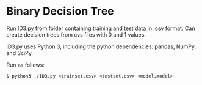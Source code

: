 # Binary Decision Tree

Run ID3.py from folder containing training and test data in .csv format. Can create decision trees from cvs files with 0 and 1 values.

ID3.py uses Python 3, including the python dependencies: pandas, NumPy, and  SciPy.

Run as follows:

`$ python3 ./ID3.py <trainset.csv> <testset.csv> <model.model>`
